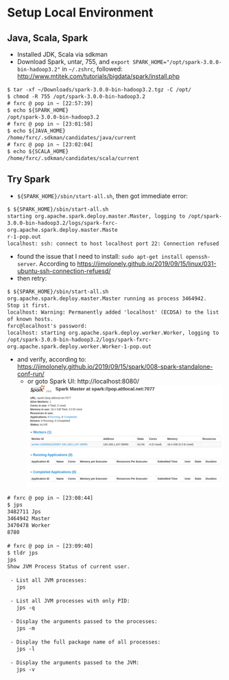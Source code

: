 # Setup Local Environment

## Java, Scala, Spark
* Installed JDK, Scala via sdkman
* Download Spark, untar, 755, and `export SPARK_HOME="/opt/spark-3.0.0-bin-hadoop3.2"` in `~/.zshrc`, followed: http://www.mtitek.com/tutorials/bigdata/spark/install.php
```
$ tar -xf ~/Downloads/spark-3.0.0-bin-hadoop3.2.tgz -C /opt/
$ chmod -R 755 /opt/spark-3.0.0-bin-hadoop3.2
# fxrc @ pop in ~ [22:57:39] 
$ echo ${SPARK_HOME}
/opt/spark-3.0.0-bin-hadoop3.2
# fxrc @ pop in ~ [23:01:58] 
$ echo ${JAVA_HOME} 
/home/fxrc/.sdkman/candidates/java/current
# fxrc @ pop in ~ [23:02:04] 
$ echo ${SCALA_HOME}
/home/fxrc/.sdkman/candidates/scala/current
```

## Try Spark
* `${SPARK_HOME}/sbin/start-all.sh`, then got immediate error:
```
$ ${SPARK_HOME}/sbin/start-all.sh 
starting org.apache.spark.deploy.master.Master, logging to /opt/spark-3.0.0-bin-hadoop3.2/logs/spark-fxrc-org.apache.spark.deploy.master.Maste
r-1-pop.out                                                            
localhost: ssh: connect to host localhost port 22: Connection refused 
```
* found the issue that I need to install: `sudo apt-get install openssh-server`. According to https://jimolonely.github.io/2019/09/15/linux/031-ubuntu-ssh-connection-refuesd/
* then retry:
```
$ ${SPARK_HOME}/sbin/start-all.sh    
org.apache.spark.deploy.master.Master running as process 3464942.  Stop it first.
localhost: Warning: Permanently added 'localhost' (ECDSA) to the list of known hosts.
fxrc@localhost's password: 
localhost: starting org.apache.spark.deploy.worker.Worker, logging to /opt/spark-3.0.0-bin-hadoop3.2/logs/spark-fxrc-org.apache.spark.deploy.worker.Worker-1-pop.out
```
* and verify, according to: https://jimolonely.github.io/2019/09/15/spark/008-spark-standalone-conf-run/
	* or goto Spark UI: http://localhost:8080/
	![spark-ui](spark-ui.png)
```
# fxrc @ pop in ~ [23:08:44] 
$ jps          
3482711 Jps
3464942 Master
3470478 Worker
8780 

# fxrc @ pop in ~ [23:09:40] 
$ tldr jps                                                  
jps
Show JVM Process Status of current user.

 - List all JVM processes:
   jps

 - List all JVM processes with only PID:
   jps -q

 - Display the arguments passed to the processes:
   jps -m

 - Display the full package name of all processes:
   jps -l

 - Display the arguments passed to the JVM:
   jps -v

```